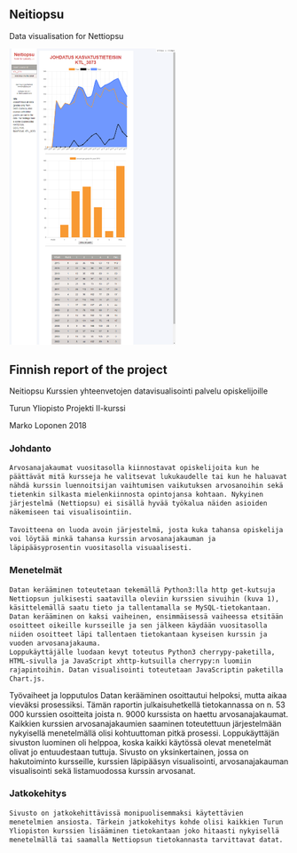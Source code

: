 ## Neitiopsu
Data visualisation for Nettiopsu

<img src="https://github.com/z00ze/neitiopsu-v2/blob/master/Capture.PNG" width="300">


## Finnish report of the project

Neitiopsu
Kurssien yhteenvetojen datavisualisointi palvelu opiskelijoille

Turun Yliopisto
Projekti II-kurssi

Marko Loponen
2018

### Johdanto
	Arvosanajakaumat vuositasolla kiinnostavat opiskelijoita kun he päättävät mitä kursseja he valitsevat lukukaudelle tai kun he haluavat nähdä kurssin luennoitsijan vaihtumisen vaikutuksen arvosanoihin sekä tietenkin silkasta mielenkiinnosta opintojansa kohtaan. Nykyinen järjestelmä (Nettiopsu) ei sisällä hyvää työkalua näiden asioiden näkemiseen tai visualisointiin.

	Tavoitteena on luoda avoin järjestelmä, josta kuka tahansa opiskelija voi löytää minkä tahansa kurssin arvosanajakauman ja läpipääsyprosentin vuositasolla visuaalisesti.

### Menetelmät
	Datan kerääminen toteutetaan tekemällä Python3:lla http get-kutsuja Nettiopsun julkisesti saatavilla oleviin kurssien sivuihin (kuva 1), käsittelemällä saatu tieto ja tallentamalla se MySQL-tietokantaan. Datan kerääminen on kaksi vaiheinen, ensimmäisessä vaiheessa etsitään osoitteet oikeille kursseille ja sen jälkeen käydään vuositasolla niiden osoitteet läpi tallentaen tietokantaan kyseisen kurssin ja vuoden arvosanajakauma.
	Loppukäyttäjälle luodaan kevyt toteutus Python3 cherrypy-paketilla, HTML-sivulla ja JavaScript xhttp-kutsuilla cherrypy:n luomiin rajapintoihin. Datan visualisointi toteutetaan JavaScriptin paketilla Chart.js.
Työvaiheet ja lopputulos
	Datan kerääminen osoittautui helpoksi, mutta aikaa vieväksi prosessiksi. Tämän raportin julkaisuhetkellä tietokannassa on n. 53 000 kurssien osoitteita joista n. 9000 kurssista on haettu arvosanajakaumat. Kaikkien kurssien arvosanajakaumien saaminen toteutettuun järjestelmään nykyisellä menetelmällä olisi kohtuuttoman pitkä prosessi.
	Loppukäyttäjän sivuston luominen oli helppoa, koska kaikki käytössä olevat menetelmät olivat jo entuudestaan tuttuja. Sivusto on yksinkertainen, jossa on hakutoiminto kursseille, kurssien läpipääsyn visualisointi, arvosanajakauman visualisointi sekä listamuodossa kurssin arvosanat.
 
### Jatkokehitys
	Sivusto on jatkokehittävissä monipuolisemmaksi käytettävien menetelmien ansiosta. Tärkein jatkokehitys kohde olisi kaikkien Turun Yliopiston kurssien lisääminen tietokantaan joko hitaasti nykyisellä menetelmällä tai saamalla Nettiopsun tietokannasta tarvittavat datat.
